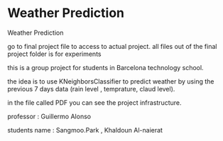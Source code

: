 # Weather Prediction
 Weather Prediction


go to final project file to access to actual project. all files out of the final project folder is for experiments

this is a group project for students in Barcelona technology school.

the idea is to use KNeighborsClassifier to predict weather by using the previous 7 days data   (rain level , temprature, claud level).

in the file called PDF you can see the project infrastructure.



 professor : Guillermo Alonso

 students name :
         Sangmoo.Park , Khaldoun Al-naierat
